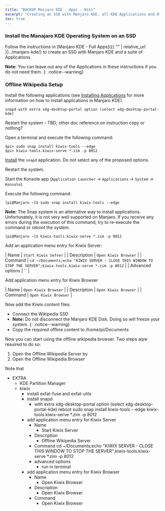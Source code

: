```yaml
---
title: "BACKUP Manjaro KDE - Apps - Wiki"
excerpt: "Creating an SSD with Manjaro KDE, all KDE Applications and Offline Wikipedia content"
toc: true
---
```


### Install the Manajaro KDE Operating System on an SSD

Follow the instructions in [Manjaro KDE - Full Apps]({{ "" | relative_url }}../manjaro-kde/) to create an SSD with Manjaro KDE and a suite of Applications.

**Note:** You can leave out any of the Applications in these instructions if you do not need them.
{: .notice--warning}


### Offline Wikipedia Setup

Install the following applications (see [Installing Applications]() for more information on how to install applications in Manjaro KDE).

```
snapd with extra xdg-desktop-portal option (select xdg-desktop-portal-kde)
```

Restart the system - TBD; other doc reference on instruction copy or nothing?

Open a terminal and execute the following command:

```
$pi> sudo snap install kiwix-tools --edge 
$pi> kiwix-tools.kiwix-serve *.zim -p 8012
```



[Install](/manjaro-kde/installing-apps) the `snapd` application. Do not select any of the proposed options.

Restart the system.

Start the Konsole app (`Application Launcher` -> `Applications` -> `System` -> `Konsole`).

Execute the following command:

```
[pi@Manjaro ~]$ sudo snap install kiwix-tools --edge 
```

**Note:** The Snap system is an alternative way to install applications. Unfortunately, it is not very well supported on Manjaro. If you receive any errors during the execution of this command, try to re-execute the command or reboot the system. 

```
[pi@Manjaro ~]$ kiwix-tools.kiwix-serve *.zim -p 8012
```




Add an application menu entry for Kiwix Server:

| Name | `Start Kiwix Sefver` |
| Description | `Open Kiwix Browser` |
| Command | `cd ~/Documents;echo "KIWIX SERVER - CLOSE THIS WINDOW TO STOP THE SERVER";kiwix-tools.kiwix-serve *.zim -p 8012` |
| Advanced options | `` | 

Add application menu entry for Kiwix Browser

| Name | `Open Kiwix Browser` |
| Description | `Open Kiwix Browser` |
| Command | `Open Kiwix Browser` |

Now add the Kiwix content files:

- Connect the Wikipedia SSD
- **Note:** Do not disconnect the Manjaro KDE Disk. Doing so will freeze your system.
{: .notice--warning}
- Copy the required offline content to /home/pi/Documents

Now you can start using the offline wikipedia browser. Two steps aqre reauired to do so:

1. Open the Offline Wikipedia Server by 
2. Open the Offline Wikipedia Browser

Note that 


- EXTRA 
    - KDE Partition Manager
    - kiwix
        - install exfat-fuse and exfat-utils
        - install snapd
            - with extra xdg-desktop-portal option (select xdg-desktop-portal-kde)
        reboot
        sudo snap install kiwix-tools --edge 
        kiwix-tools.kiwix-serve *.zim -p 8012
        - add application menu entry for Kiwix Server
            - Name
                - Start Kiwix Server
            - Description
                - Offline Wikipedia Server
            - Command
            cd ~/Documents;echo "KIWIX SERVER - CLOSE THIS WINDOW TO STOP THE SERVER";kiwix-tools.kiwix-serve *.zim -p 8012
            - advanced options
                - run in terminal
        - add application menu entry for Kiwix Browser
            - Name
                - Open Kiwix Browser
            - Description
                - Open Kiwix Browser
            - Command
                - Open Kiwix Browser


